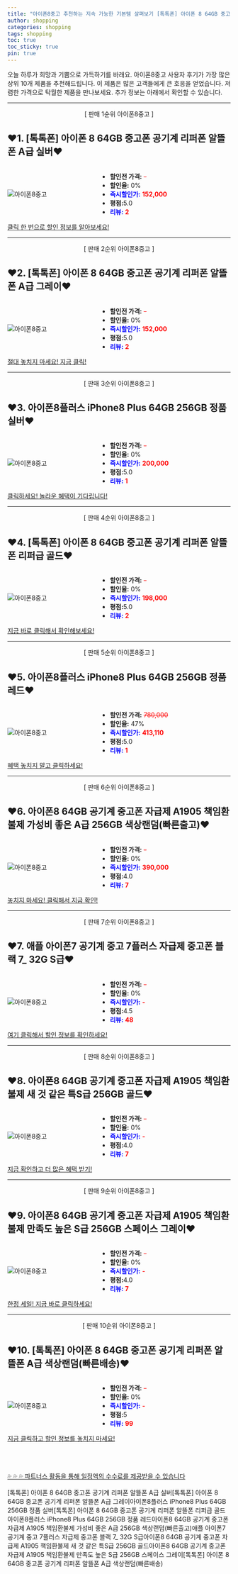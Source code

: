 ```yaml
---
title: "아이폰8중고 추천하는 지속 가능한 기본템 살펴보기 [톡톡폰] 아이폰 8 64GB 중고폰"
author: shopping
categories: shopping
tags: shopping
toc: true
toc_sticky: true
pin: true
---
```

오늘 하루가 희망과 기쁨으로 가득하기를 바래요.  아이폰8중고 사용자 후기가 가장 많은 상위 10개 제품을 추천해드립니다. 이 제품은 많은 고객들에게 큰 호응을 얻었습니다. 저렴한 가격으로 탁월한 제품을 만나보세요. 추가 정보는 아래에서 확인할 수 있습니다.

---
<p class="toplist" style="margin: 0 auto; display: block; width: fit-content;">[ 판매 1순위 아이폰8중고 ]</p>

<h2><strong>❤️1. [톡톡폰] 아이폰 8 64GB 중고폰 공기계 리퍼폰 알뜰폰 A급 실버❤️</strong></h2>

<div style="display: flex; align-items: center;">
    <div style="flex: 0.4;">
        <img src="https://thumbnail9.coupangcdn.com/thumbnails/remote/230x230ex/image/vendor_inventory/749e/61679af91ba552587465efa1b8edf1e6a1853ead8d577d84a5b917c099c7.jpeg" alt="아이폰8중고" style="max-width: 100%;">
    </div>
    <div style="flex: 0.6; margin-left: 10px;">
        <ul>
            <li><strong>할인전 가격:</strong> <del style="color: red;">-</del></li>
            <li><strong>할인율:</strong> 0%</li>
            <li><span style='color:blue'><strong>즉시할인가:</strong></span> <span style='color:red'><strong>152,000</strong></span></li>
            <li><strong>평점:</strong>5.0</li>
            <li><span style='color:blue'><strong>리뷰:</strong></span> <span style='color:red'><strong>2</strong></span></li>
        </ul>
    </div>
</div>
<div class="center">
    <a href="https://William4Davisa.github.io?lptag=AF9450613&subid=githubio&pageKey=7910571725&traceid=V0-153&itemId=21704195713&vendorItemId=89641626113" class="myButton">
        클릭 한 번으로 할인 정보를 알아보세요!
    </a>
</div>


---
<p class="toplist" style="margin: 0 auto; display: block; width: fit-content;">[ 판매 2순위 아이폰8중고 ]</p>

<h2><strong>❤️2. [톡톡폰] 아이폰 8 64GB 중고폰 공기계 리퍼폰 알뜰폰 A급 그레이❤️</strong></h2>

<div style="display: flex; align-items: center;">
    <div style="flex: 0.4;">
        <img src="https://thumbnail9.coupangcdn.com/thumbnails/remote/230x230ex/image/vendor_inventory/749e/61679af91ba552587465efa1b8edf1e6a1853ead8d577d84a5b917c099c7.jpeg" alt="아이폰8중고" style="max-width: 100%;">
    </div>
    <div style="flex: 0.6; margin-left: 10px;">
        <ul>
            <li><strong>할인전 가격:</strong> <del style="color: red;">-</del></li>
            <li><strong>할인율:</strong> 0%</li>
            <li><span style='color:blue'><strong>즉시할인가:</strong></span> <span style='color:red'><strong>152,000</strong></span></li>
            <li><strong>평점:</strong>5.0</li>
            <li><span style='color:blue'><strong>리뷰:</strong></span> <span style='color:red'><strong>2</strong></span></li>
        </ul>
    </div>
</div>
<div class="center">
    <a href="https://William4Davisa.github.io?lptag=AF9450613&subid=githubio&pageKey=7910571725&traceid=V0-153&itemId=21704195706&vendorItemId=89641626062" class="myButton">
        절대 놓치지 마세요! 지금 클릭!
    </a>
</div>


---
<p class="toplist" style="margin: 0 auto; display: block; width: fit-content;">[ 판매 3순위 아이폰8중고 ]</p>

<h2><strong>❤️3. 아이폰8플러스 iPhone8 Plus 64GB 256GB 정품 실버❤️</strong></h2>

<div style="display: flex; align-items: center;">
    <div style="flex: 0.4;">
        <img src="https://thumbnail8.coupangcdn.com/thumbnails/remote/230x230ex/image/vendor_inventory/2ac4/a69db732d31568bd1346d4910b78813a651f3ea7b0ed08d6a3d09cd084dc.jpg" alt="아이폰8중고" style="max-width: 100%;">
    </div>
    <div style="flex: 0.6; margin-left: 10px;">
        <ul>
            <li><strong>할인전 가격:</strong> <del style="color: red;">-</del></li>
            <li><strong>할인율:</strong> 0%</li>
            <li><span style='color:blue'><strong>즉시할인가:</strong></span> <span style='color:red'><strong>200,000</strong></span></li>
            <li><strong>평점:</strong>5.0</li>
            <li><span style='color:blue'><strong>리뷰:</strong></span> <span style='color:red'><strong>1</strong></span></li>
        </ul>
    </div>
</div>
<div class="center">
    <a href="https://William4Davisa.github.io?lptag=AF9450613&subid=githubio&pageKey=7655076260&traceid=V0-153&itemId=23257070437&vendorItemId=90289453992" class="myButton">
        클릭하세요! 놀라운 혜택이 기다립니다!
    </a>
</div>


---
<p class="toplist" style="margin: 0 auto; display: block; width: fit-content;">[ 판매 4순위 아이폰8중고 ]</p>

<h2><strong>❤️4. [톡톡폰] 아이폰 8 64GB 중고폰 공기계 리퍼폰 알뜰폰 리퍼급 골드❤️</strong></h2>

<div style="display: flex; align-items: center;">
    <div style="flex: 0.4;">
        <img src="https://thumbnail9.coupangcdn.com/thumbnails/remote/230x230ex/image/vendor_inventory/749e/61679af91ba552587465efa1b8edf1e6a1853ead8d577d84a5b917c099c7.jpeg" alt="아이폰8중고" style="max-width: 100%;">
    </div>
    <div style="flex: 0.6; margin-left: 10px;">
        <ul>
            <li><strong>할인전 가격:</strong> <del style="color: red;">-</del></li>
            <li><strong>할인율:</strong> 0%</li>
            <li><span style='color:blue'><strong>즉시할인가:</strong></span> <span style='color:red'><strong>198,000</strong></span></li>
            <li><strong>평점:</strong>5.0</li>
            <li><span style='color:blue'><strong>리뷰:</strong></span> <span style='color:red'><strong>2</strong></span></li>
        </ul>
    </div>
</div>
<div class="center">
    <a href="https://William4Davisa.github.io?lptag=AF9450613&subid=githubio&pageKey=7910571725&traceid=V0-153&itemId=21704195712&vendorItemId=89641626208" class="myButton">
        지금 바로 클릭해서 확인해보세요!
    </a>
</div>


---
<p class="toplist" style="margin: 0 auto; display: block; width: fit-content;">[ 판매 5순위 아이폰8중고 ]</p>

<h2><strong>❤️5. 아이폰8플러스 iPhone8 Plus 64GB 256GB 정품 레드❤️</strong></h2>

<div style="display: flex; align-items: center;">
    <div style="flex: 0.4;">
        <img src="https://thumbnail10.coupangcdn.com/thumbnails/remote/230x230ex/image/vendor_inventory/d345/61e874bbedb0064decee1b9e2828750f50e3fdce3950cca4bbfe88e0d538.png" alt="아이폰8중고" style="max-width: 100%;">
    </div>
    <div style="flex: 0.6; margin-left: 10px;">
        <ul>
            <li><strong>할인전 가격:</strong> <del style="color: red;">780,000</del></li>
            <li><strong>할인율:</strong> 47%</li>
            <li><span style='color:blue'><strong>즉시할인가:</strong></span> <span style='color:red'><strong>413,110</strong></span></li>
            <li><strong>평점:</strong>5.0</li>
            <li><span style='color:blue'><strong>리뷰:</strong></span> <span style='color:red'><strong>1</strong></span></li>
        </ul>
    </div>
</div>
<div class="center">
    <a href="https://William4Davisa.github.io?lptag=AF9450613&subid=githubio&pageKey=7655076260&traceid=V0-153&itemId=20378907161&vendorItemId=90656912963" class="myButton">
        혜택 놓치지 말고 클릭하세요!
    </a>
</div>


---
<p class="toplist" style="margin: 0 auto; display: block; width: fit-content;">[ 판매 6순위 아이폰8중고 ]</p>

<h2><strong>❤️6. 아이폰8 64GB 공기계 중고폰 자급제 A1905 책임환불제 가성비 좋은 A급 256GB 색상랜덤(빠른출고)❤️</strong></h2>

<div style="display: flex; align-items: center;">
    <div style="flex: 0.4;">
        <img src="https://thumbnail9.coupangcdn.com/thumbnails/remote/230x230ex/image/vendor_inventory/7227/7f337c9203b14983bf78b59753d879c75c286315c9a4dac72e76ff41b845.jpg" alt="아이폰8중고" style="max-width: 100%;">
    </div>
    <div style="flex: 0.6; margin-left: 10px;">
        <ul>
            <li><strong>할인전 가격:</strong> <del style="color: red;">-</del></li>
            <li><strong>할인율:</strong> 0%</li>
            <li><span style='color:blue'><strong>즉시할인가:</strong></span> <span style='color:red'><strong>390,000</strong></span></li>
            <li><strong>평점:</strong>4.0</li>
            <li><span style='color:blue'><strong>리뷰:</strong></span> <span style='color:red'><strong>7</strong></span></li>
        </ul>
    </div>
</div>
<div class="center">
    <a href="https://William4Davisa.github.io?lptag=AF9450613&subid=githubio&pageKey=6802351191&traceid=V0-153&itemId=23464299326&vendorItemId=90490965140" class="myButton">
        놓치지 마세요! 클릭해서 지금 확인!
    </a>
</div>


---
<p class="toplist" style="margin: 0 auto; display: block; width: fit-content;">[ 판매 7순위 아이폰8중고 ]</p>

<h2><strong>❤️7. 애플 아이폰7 공기계 중고 7플러스 자급제 중고폰 블랙 7_ 32G S급❤️</strong></h2>

<div style="display: flex; align-items: center;">
    <div style="flex: 0.4;">
        <img src="https://thumbnail7.coupangcdn.com/thumbnails/remote/230x230ex/image/vendor_inventory/5266/3246f341ae0bb71b5a66ef768abad50a44731e069f84abe233aa9408a290.jpg" alt="아이폰8중고" style="max-width: 100%;">
    </div>
    <div style="flex: 0.6; margin-left: 10px;">
        <ul>
            <li><strong>할인전 가격:</strong> <del style="color: red;">-</del></li>
            <li><strong>할인율:</strong> 0%</li>
            <li><span style='color:blue'><strong>즉시할인가:</strong></span> <span style='color:red'><strong>-</strong></span></li>
            <li><strong>평점:</strong>4.5</li>
            <li><span style='color:blue'><strong>리뷰:</strong></span> <span style='color:red'><strong>48</strong></span></li>
        </ul>
    </div>
</div>
<div class="center">
    <a href="https://William4Davisa.github.io?lptag=AF9450613&subid=githubio&pageKey=4612518160&traceid=V0-153&itemId=5703849387&vendorItemId=70235345451" class="myButton">
        여기 클릭해서 할인 정보를 확인하세요!
    </a>
</div>


---
<p class="toplist" style="margin: 0 auto; display: block; width: fit-content;">[ 판매 8순위 아이폰8중고 ]</p>

<h2><strong>❤️8. 아이폰8 64GB 공기계 중고폰 자급제 A1905 책임환불제 새 것 같은 특S급 256GB 골드❤️</strong></h2>

<div style="display: flex; align-items: center;">
    <div style="flex: 0.4;">
        <img src="https://thumbnail9.coupangcdn.com/thumbnails/remote/230x230ex/image/vendor_inventory/4d9d/c20f0b91198afbd410943a3a1ff53f37c2b6f18d4f12f064694971ff0b30.jpg" alt="아이폰8중고" style="max-width: 100%;">
    </div>
    <div style="flex: 0.6; margin-left: 10px;">
        <ul>
            <li><strong>할인전 가격:</strong> <del style="color: red;">-</del></li>
            <li><strong>할인율:</strong> 0%</li>
            <li><span style='color:blue'><strong>즉시할인가:</strong></span> <span style='color:red'><strong>-</strong></span></li>
            <li><strong>평점:</strong>4.0</li>
            <li><span style='color:blue'><strong>리뷰:</strong></span> <span style='color:red'><strong>7</strong></span></li>
        </ul>
    </div>
</div>
<div class="center">
    <a href="https://William4Davisa.github.io?lptag=AF9450613&subid=githubio&pageKey=6802351191&traceid=V0-153&itemId=16060830255&vendorItemId=90287400248" class="myButton">
        지금 확인하고 더 많은 혜택 받기!
    </a>
</div>


---
<p class="toplist" style="margin: 0 auto; display: block; width: fit-content;">[ 판매 9순위 아이폰8중고 ]</p>

<h2><strong>❤️9. 아이폰8 64GB 공기계 중고폰 자급제 A1905 책임환불제 만족도 높은 S급 256GB 스페이스 그레이❤️</strong></h2>

<div style="display: flex; align-items: center;">
    <div style="flex: 0.4;">
        <img src="https://thumbnail7.coupangcdn.com/thumbnails/remote/230x230ex/image/vendor_inventory/5485/7c51e7c9c08014624bd9deb4d500b15cc4fd8e92a2c41925a939b5bd095c.png" alt="아이폰8중고" style="max-width: 100%;">
    </div>
    <div style="flex: 0.6; margin-left: 10px;">
        <ul>
            <li><strong>할인전 가격:</strong> <del style="color: red;">-</del></li>
            <li><strong>할인율:</strong> 0%</li>
            <li><span style='color:blue'><strong>즉시할인가:</strong></span> <span style='color:red'><strong>-</strong></span></li>
            <li><strong>평점:</strong>4.0</li>
            <li><span style='color:blue'><strong>리뷰:</strong></span> <span style='color:red'><strong>7</strong></span></li>
        </ul>
    </div>
</div>
<div class="center">
    <a href="https://William4Davisa.github.io?lptag=AF9450613&subid=githubio&pageKey=6802351191&traceid=V0-153&itemId=16060830240&vendorItemId=90396705587" class="myButton">
        한정 세일! 지금 바로 클릭하세요!
    </a>
</div>


---
<p class="toplist" style="margin: 0 auto; display: block; width: fit-content;">[ 판매 10순위 아이폰8중고 ]</p>

<h2><strong>❤️10. [톡톡폰] 아이폰 8 64GB 중고폰 공기계 리퍼폰 알뜰폰 A급 색상랜덤(빠른배송)❤️</strong></h2>

<div style="display: flex; align-items: center;">
    <div style="flex: 0.4;">
        <img src="https://thumbnail9.coupangcdn.com/thumbnails/remote/230x230ex/image/vendor_inventory/749e/61679af91ba552587465efa1b8edf1e6a1853ead8d577d84a5b917c099c7.jpeg" alt="아이폰8중고" style="max-width: 100%;">
    </div>
    <div style="flex: 0.6; margin-left: 10px;">
        <ul>
            <li><strong>할인전 가격:</strong> <del style="color: red;">-</del></li>
            <li><strong>할인율:</strong> 0%</li>
            <li><span style='color:blue'><strong>즉시할인가:</strong></span> <span style='color:red'><strong>-</strong></span></li>
            <li><strong>평점:</strong>5</li>
            <li><span style='color:blue'><strong>리뷰:</strong></span> <span style='color:red'><strong>99</strong></span></li>
        </ul>
    </div>
</div>
<div class="center">
    <a href="https://William4Davisa.github.io?lptag=AF9450613&subid=githubio&pageKey=7913149421&traceid=V0-153&itemId=21718980699&vendorItemId=88768245032" class="myButton">
        지금 클릭하고 할인 정보를 놓치지 마세요!
    </a>
</div>

<br><br><br>[💦 💦 💦 파트너스 활동을 통해 일정액의 수수료를 제공받을 수 있습니다](https://link.coupang.com/a/bcpT2c)<br><br>[톡톡폰] 아이폰 8 64GB 중고폰 공기계 리퍼폰 알뜰폰 A급 실버[톡톡폰] 아이폰 8 64GB 중고폰 공기계 리퍼폰 알뜰폰 A급 그레이아이폰8플러스 iPhone8 Plus 64GB 256GB 정품 실버[톡톡폰] 아이폰 8 64GB 중고폰 공기계 리퍼폰 알뜰폰 리퍼급 골드아이폰8플러스 iPhone8 Plus 64GB 256GB 정품 레드아이폰8 64GB 공기계 중고폰 자급제 A1905 책임환불제 가성비 좋은 A급 256GB 색상랜덤(빠른출고)애플 아이폰7 공기계 중고 7플러스 자급제 중고폰 블랙 7_ 32G S급아이폰8 64GB 공기계 중고폰 자급제 A1905 책임환불제 새 것 같은 특S급 256GB 골드아이폰8 64GB 공기계 중고폰 자급제 A1905 책임환불제 만족도 높은 S급 256GB 스페이스 그레이[톡톡폰] 아이폰 8 64GB 중고폰 공기계 리퍼폰 알뜰폰 A급 색상랜덤(빠른배송)